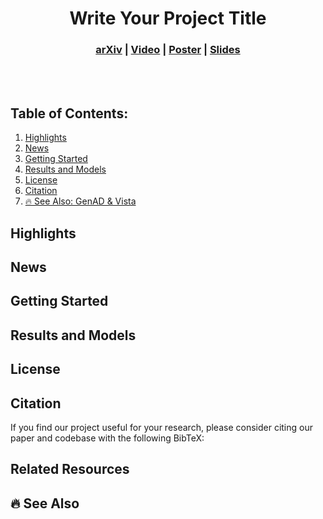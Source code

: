 <div align="center">   
  
# Write Your Project Title
</div>

<h3 align="center">
  <a href="https://arxiv.org/abs/2212.10156">arXiv</a> |
  <a href="https://www.youtube.com/watch?v=cyrxJJ_nnaQ">Video</a> |
  <a href="sources/cvpr23_uniad_poster.png">Poster</a> |
  <a href="https://opendrivelab.com/e2ead/UniAD_plenary_talk_slides.pdf">Slides</a>
</h3>

<br><br>


## Table of Contents:
1. [Highlights](#high)
2. [News](#news)
3. [Getting Started](#start)
4. [Results and Models](#models)
5. [License](#license)
6. [Citation](#citation)
7. [🔥 See Also: GenAD & Vista](#see)

## Highlights <a name="high"></a>

## News <a name="news"></a>

## Getting Started <a name="start"></a>

## Results and Models <a name="models"></a>

## License <a name="license"></a>

## Citation <a name="citation"></a>

If you find our project useful for your research, please consider citing our paper and codebase with the following BibTeX:

## Related Resources


## 🔥 See Also  <a name="see"></a>
